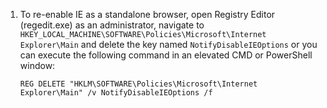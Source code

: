 1. To re-enable IE as a standalone browser, open Registry Editor (regedit.exe) as an administrator, navigate to `HKEY_LOCAL_MACHINE\SOFTWARE\Policies\Microsoft\Internet Explorer\Main` and delete the key named `NotifyDisableIEOptions` or you can execute the following command in an elevated CMD or PowerShell window:
    ```
    REG DELETE "HKLM\SOFTWARE\Policies\Microsoft\Internet Explorer\Main" /v NotifyDisableIEOptions /f
    ```
